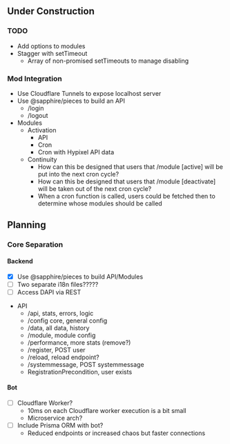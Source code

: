 ## Under Construction
### TODO
- Add options to modules
- Stagger with setTimeout
    - Array of non-promised setTimeouts to manage disabling

### Mod Integration
- Use Cloudflare Tunnels to expose localhost server
- Use @sapphire/pieces to build an API
    - /login
    - /logout
- Modules
    - Activation
        - API
        - Cron
        - Cron with Hypixel API data
    - Continuity
        - How can this be designed that users that /module [active] will be put into the next cron cycle?
        - How can this be designed that users that /module [deactivate] will be taken out of the next cron cycle?
        - When a cron function is called, users could be fetched then to determine whose modules should be called

## Planning
### Core Separation
#### Backend
- [X] Use @sapphire/pieces to build API/Modules
- [ ] Two separate i18n files?????
- [ ] Access DAPI via REST
- API
    - /api, stats, errors, logic
    - /config core, general config
    - /data, all data, history
    - /module, module config
    - /performance, more stats (remove?)
    - /register, POST user
    - /reload, reload endpoint?
    - /systemmessage, POST systemmessage
    - RegistrationPrecondition, user exists

#### Bot
- [ ] Cloudflare Worker?
    - 10ms on each Cloudflare worker execution is a bit small
    - Microservice arch?
- [ ] Include Prisma ORM with bot?
    - Reduced endpoints or increased chaos but faster connections
